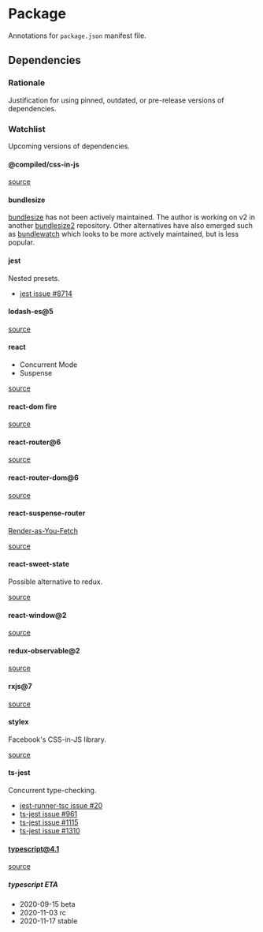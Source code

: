 # Package

Annotations for `package.json` manifest file.

## Dependencies

### Rationale

Justification for using pinned, outdated, or pre-release versions of dependencies.

### Watchlist

Upcoming versions of dependencies.

#### @compiled/css-in-js

[source](https://github.com/atlassian-labs/compiled-css-in-js)

#### bundlesize

[bundlesize](https://github.com/siddharthkp/bundlesize) has not been actively maintained.
The author is working on v2 in another [bundlesize2](https://github.com/siddharthkp/bundlesize2) repository.
Other alternatives have also emerged such as [bundlewatch](https://github.com/bundlewatch/bundlewatch) which looks to be more actively maintained, but is less popular.

#### jest

Nested presets.

- [jest issue #8714](https://github.com/facebook/jest/issues/8714)

#### lodash-es@5

[source](https://github.com/lodash/lodash/wiki/Roadmap)

#### react

- Concurrent Mode
- Suspense

[source](https://github.com/facebook/react/milestone/40)

#### react-dom fire

[source](https://github.com/facebook/react/issues/13525)

#### react-router@6

[source](https://github.com/ReactTraining/react-router/releases/tag/v6.0.0-alpha.0)

#### react-router-dom@6

[source](https://github.com/ReactTraining/react-router/releases/tag/v6.0.0-alpha.0)

#### react-suspense-router

[Render-as-You-Fetch](https://reactjs.org/docs/concurrent-mode-suspense.html#approach-3-render-as-you-fetch-using-suspense)

[source](https://github.com/dai-shi/react-suspense-router)

#### react-sweet-state

Possible alternative to redux.

[source](https://github.com/atlassian/react-sweet-state)

#### react-window@2

[source](https://github.com/bvaughn/react-window/issues/302)

#### redux-observable@2

[source](https://github.com/redux-observable/redux-observable/blob/master/CHANGELOG.md#200-alpha0-2019-11-14)

#### rxjs@7

[source](https://github.com/ReactiveX/rxjs/issues/5180)

#### stylex

Facebook's CSS-in-JS library.

[source](https://www.youtube.com/watch?v=9JZHodNR184)

#### ts-jest

Concurrent type-checking.

- [jest-runner-tsc issue #20](https://github.com/azz/jest-runner-tsc/issues/20)
- [ts-jest issue #961](https://github.com/kulshekhar/ts-jest/issues/961)
- [ts-jest issue #1115](https://github.com/kulshekhar/ts-jest/issues/1115)
- [ts-jest issue #1310](https://github.com/kulshekhar/ts-jest/issues/1310)

#### typescript@4.1

[source](https://github.com/microsoft/TypeScript/issues/40124)

##### typescript ETA

- 2020-09-15 beta
- 2020-11-03 rc
- 2020-11-17 stable
